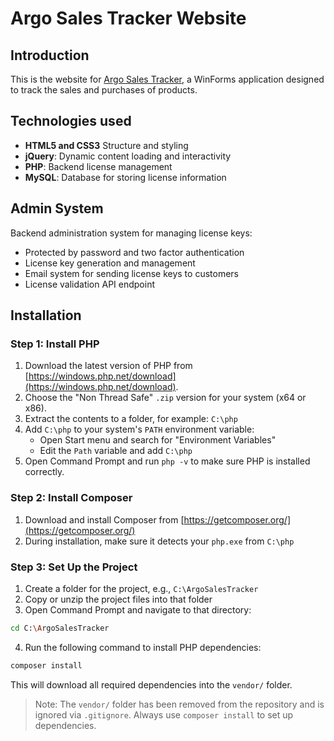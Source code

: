 # Argo Sales Tracker Website

## Introduction

This is the website for [Argo Sales Tracker](https://github.com/ArgoRobots/Sales-Tracker), a WinForms application designed to track the sales and purchases of products.

## Technologies used

- **HTML5 and CSS3** Structure and styling
- **jQuery**: Dynamic content loading and interactivity
- **PHP**: Backend license management
- **MySQL**: Database for storing license information

## Admin System

Backend administration system for managing license keys:

- Protected by password and two factor authentication
- License key generation and management
- Email system for sending license keys to customers
- License validation API endpoint

## Installation

### Step 1: Install PHP

1. Download the latest version of PHP from [https://windows.php.net/download](https://windows.php.net/download).
2. Choose the "Non Thread Safe" `.zip` version for your system (x64 or x86).
3. Extract the contents to a folder, for example: `C:\php`
4. Add `C:\php` to your system's `PATH` environment variable:
   - Open Start menu and search for "Environment Variables"
   - Edit the `Path` variable and add `C:\php`
5. Open Command Prompt and run `php -v` to make sure PHP is installed correctly.

### Step 2: Install Composer

1. Download and install Composer from [https://getcomposer.org/](https://getcomposer.org/)
2. During installation, make sure it detects your `php.exe` from `C:\php`

### Step 3: Set Up the Project

1. Create a folder for the project, e.g., `C:\ArgoSalesTracker`
2. Copy or unzip the project files into that folder
3. Open Command Prompt and navigate to that directory:

```bash
cd C:\ArgoSalesTracker
```

4. Run the following command to install PHP dependencies:

```bash
composer install
```

This will download all required dependencies into the `vendor/` folder.

> Note: The `vendor/` folder has been removed from the repository and is ignored via `.gitignore`. Always use `composer install` to set up dependencies.
